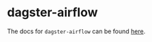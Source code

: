 # dagster-airflow

The docs for `dagster-airflow` can be found
[here](https://docs.dagster.io/_apidocs/libraries/dagster-airflow).
